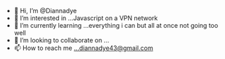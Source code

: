 - 👋 Hi, I’m @Diannadye
- 👀 I’m interested in ...Javascript on a VPN network 
- 🌱 I’m currently learning ...everything i can but all at once not going too well
- 💞️ I’m looking to collaborate on ...
- 📫 How to reach me ...diannadye43@gmail.com 

<!---
Diannadye/Diannadye is a ✨ special ✨ repository because its `README.md` (this file) appears on your GitHub profile.
You can click the Preview link to take a look at your changes.
--->
